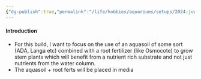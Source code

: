 ```yaml
---
{"dg-publish":true,"permalink":"/life/hobbies/aquariums/setups/2024-juwel-lido-120-low-medium-tech/the-beginning/","created":"2024-07-16T12:45:02.418+02:00","updated":"2024-07-16T14:20:22.584+02:00"}
---
```



#### Introduction

- For this build, I want to focus on the use of an aquasoil of some sort (ADA, Langa etc) combined with a root fertilizer (like Osmocote) to grow stem plants which will benefit from a nutrient rich substrate and not just nutrients from the water column.
- The aquasoil + root ferts will be placed in media 